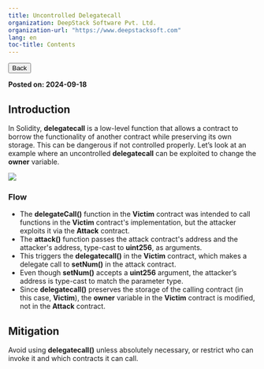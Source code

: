 ```yaml
---
title: Uncontrolled Delegatecall
organization: DeepStack Software Pvt. Ltd.
organization-url: "https://www.deepstacksoft.com"
lang: en
toc-title: Contents
---
```


<nav>
  <a href="index.html"><button>Back</button></a>
</nav>

**Posted on: 2024-09-18**

## Introduction

In Solidity, **delegatecall** is a low-level function that allows a contract to borrow the functionality of another contract while preserving its own storage. This can be dangerous if not controlled properly. Let’s look at an example where an uncontrolled **delegatecall** can be exploited to change the **owner** variable.

![](codeblock-12.png)

### Flow

- The **delegateCall()** function in the **Victim** contract was intended to call functions in the **Victim** contract's implementation, but the attacker exploits it via the **Attack** contract.
- The **attack()** function passes the attack contract's address and the attacker's address, type-cast to **uint256**, as arguments.
- This triggers the **delegatecall()** in the **Victim** contract, which makes a delegate call to **setNum()** in the attack contract.
- Even though **setNum()** accepts a **uint256** argument, the attacker’s address is type-cast to match the parameter type.
- Since **delegatecall()** preserves the storage of the calling contract (in this case, **Victim**), the **owner** variable in the **Victim** contract is modified, not in the **Attack** contract.

## Mitigation

Avoid using **delegatecall()** unless absolutely necessary, or restrict who can invoke it and which contracts it can call.
